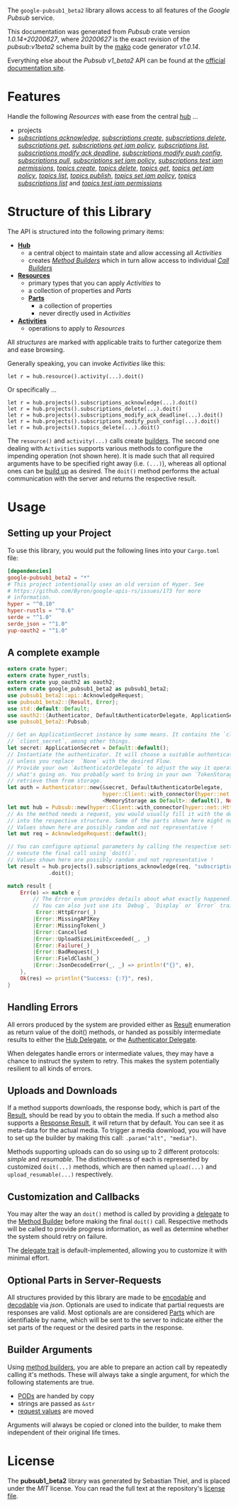 <!---
DO NOT EDIT !
This file was generated automatically from 'src/mako/api/README.md.mako'
DO NOT EDIT !
-->
The `google-pubsub1_beta2` library allows access to all features of the *Google Pubsub* service.

This documentation was generated from *Pubsub* crate version *1.0.14+20200627*, where *20200627* is the exact revision of the *pubsub:v1beta2* schema built by the [mako](http://www.makotemplates.org/) code generator *v1.0.14*.

Everything else about the *Pubsub* *v1_beta2* API can be found at the
[official documentation site](https://cloud.google.com/pubsub/docs).
# Features

Handle the following *Resources* with ease from the central [hub](https://docs.rs/google-pubsub1_beta2/1.0.14+20200627/google_pubsub1_beta2/Pubsub) ... 

* projects
 * [*subscriptions acknowledge*](https://docs.rs/google-pubsub1_beta2/1.0.14+20200627/google_pubsub1_beta2/api::ProjectSubscriptionAcknowledgeCall), [*subscriptions create*](https://docs.rs/google-pubsub1_beta2/1.0.14+20200627/google_pubsub1_beta2/api::ProjectSubscriptionCreateCall), [*subscriptions delete*](https://docs.rs/google-pubsub1_beta2/1.0.14+20200627/google_pubsub1_beta2/api::ProjectSubscriptionDeleteCall), [*subscriptions get*](https://docs.rs/google-pubsub1_beta2/1.0.14+20200627/google_pubsub1_beta2/api::ProjectSubscriptionGetCall), [*subscriptions get iam policy*](https://docs.rs/google-pubsub1_beta2/1.0.14+20200627/google_pubsub1_beta2/api::ProjectSubscriptionGetIamPolicyCall), [*subscriptions list*](https://docs.rs/google-pubsub1_beta2/1.0.14+20200627/google_pubsub1_beta2/api::ProjectSubscriptionListCall), [*subscriptions modify ack deadline*](https://docs.rs/google-pubsub1_beta2/1.0.14+20200627/google_pubsub1_beta2/api::ProjectSubscriptionModifyAckDeadlineCall), [*subscriptions modify push config*](https://docs.rs/google-pubsub1_beta2/1.0.14+20200627/google_pubsub1_beta2/api::ProjectSubscriptionModifyPushConfigCall), [*subscriptions pull*](https://docs.rs/google-pubsub1_beta2/1.0.14+20200627/google_pubsub1_beta2/api::ProjectSubscriptionPullCall), [*subscriptions set iam policy*](https://docs.rs/google-pubsub1_beta2/1.0.14+20200627/google_pubsub1_beta2/api::ProjectSubscriptionSetIamPolicyCall), [*subscriptions test iam permissions*](https://docs.rs/google-pubsub1_beta2/1.0.14+20200627/google_pubsub1_beta2/api::ProjectSubscriptionTestIamPermissionCall), [*topics create*](https://docs.rs/google-pubsub1_beta2/1.0.14+20200627/google_pubsub1_beta2/api::ProjectTopicCreateCall), [*topics delete*](https://docs.rs/google-pubsub1_beta2/1.0.14+20200627/google_pubsub1_beta2/api::ProjectTopicDeleteCall), [*topics get*](https://docs.rs/google-pubsub1_beta2/1.0.14+20200627/google_pubsub1_beta2/api::ProjectTopicGetCall), [*topics get iam policy*](https://docs.rs/google-pubsub1_beta2/1.0.14+20200627/google_pubsub1_beta2/api::ProjectTopicGetIamPolicyCall), [*topics list*](https://docs.rs/google-pubsub1_beta2/1.0.14+20200627/google_pubsub1_beta2/api::ProjectTopicListCall), [*topics publish*](https://docs.rs/google-pubsub1_beta2/1.0.14+20200627/google_pubsub1_beta2/api::ProjectTopicPublishCall), [*topics set iam policy*](https://docs.rs/google-pubsub1_beta2/1.0.14+20200627/google_pubsub1_beta2/api::ProjectTopicSetIamPolicyCall), [*topics subscriptions list*](https://docs.rs/google-pubsub1_beta2/1.0.14+20200627/google_pubsub1_beta2/api::ProjectTopicSubscriptionListCall) and [*topics test iam permissions*](https://docs.rs/google-pubsub1_beta2/1.0.14+20200627/google_pubsub1_beta2/api::ProjectTopicTestIamPermissionCall)




# Structure of this Library

The API is structured into the following primary items:

* **[Hub](https://docs.rs/google-pubsub1_beta2/1.0.14+20200627/google_pubsub1_beta2/Pubsub)**
    * a central object to maintain state and allow accessing all *Activities*
    * creates [*Method Builders*](https://docs.rs/google-pubsub1_beta2/1.0.14+20200627/google_pubsub1_beta2/client::MethodsBuilder) which in turn
      allow access to individual [*Call Builders*](https://docs.rs/google-pubsub1_beta2/1.0.14+20200627/google_pubsub1_beta2/client::CallBuilder)
* **[Resources](https://docs.rs/google-pubsub1_beta2/1.0.14+20200627/google_pubsub1_beta2/client::Resource)**
    * primary types that you can apply *Activities* to
    * a collection of properties and *Parts*
    * **[Parts](https://docs.rs/google-pubsub1_beta2/1.0.14+20200627/google_pubsub1_beta2/client::Part)**
        * a collection of properties
        * never directly used in *Activities*
* **[Activities](https://docs.rs/google-pubsub1_beta2/1.0.14+20200627/google_pubsub1_beta2/client::CallBuilder)**
    * operations to apply to *Resources*

All *structures* are marked with applicable traits to further categorize them and ease browsing.

Generally speaking, you can invoke *Activities* like this:

```Rust,ignore
let r = hub.resource().activity(...).doit()
```

Or specifically ...

```ignore
let r = hub.projects().subscriptions_acknowledge(...).doit()
let r = hub.projects().subscriptions_delete(...).doit()
let r = hub.projects().subscriptions_modify_ack_deadline(...).doit()
let r = hub.projects().subscriptions_modify_push_config(...).doit()
let r = hub.projects().topics_delete(...).doit()
```

The `resource()` and `activity(...)` calls create [builders][builder-pattern]. The second one dealing with `Activities` 
supports various methods to configure the impending operation (not shown here). It is made such that all required arguments have to be 
specified right away (i.e. `(...)`), whereas all optional ones can be [build up][builder-pattern] as desired.
The `doit()` method performs the actual communication with the server and returns the respective result.

# Usage

## Setting up your Project

To use this library, you would put the following lines into your `Cargo.toml` file:

```toml
[dependencies]
google-pubsub1_beta2 = "*"
# This project intentionally uses an old version of Hyper. See
# https://github.com/Byron/google-apis-rs/issues/173 for more
# information.
hyper = "^0.10"
hyper-rustls = "^0.6"
serde = "^1.0"
serde_json = "^1.0"
yup-oauth2 = "^1.0"
```

## A complete example

```Rust
extern crate hyper;
extern crate hyper_rustls;
extern crate yup_oauth2 as oauth2;
extern crate google_pubsub1_beta2 as pubsub1_beta2;
use pubsub1_beta2::api::AcknowledgeRequest;
use pubsub1_beta2::{Result, Error};
use std::default::Default;
use oauth2::{Authenticator, DefaultAuthenticatorDelegate, ApplicationSecret, MemoryStorage};
use pubsub1_beta2::Pubsub;

// Get an ApplicationSecret instance by some means. It contains the `client_id` and 
// `client_secret`, among other things.
let secret: ApplicationSecret = Default::default();
// Instantiate the authenticator. It will choose a suitable authentication flow for you, 
// unless you replace  `None` with the desired Flow.
// Provide your own `AuthenticatorDelegate` to adjust the way it operates and get feedback about 
// what's going on. You probably want to bring in your own `TokenStorage` to persist tokens and
// retrieve them from storage.
let auth = Authenticator::new(&secret, DefaultAuthenticatorDelegate,
                              hyper::Client::with_connector(hyper::net::HttpsConnector::new(hyper_rustls::TlsClient::new())),
                              <MemoryStorage as Default>::default(), None);
let mut hub = Pubsub::new(hyper::Client::with_connector(hyper::net::HttpsConnector::new(hyper_rustls::TlsClient::new())), auth);
// As the method needs a request, you would usually fill it with the desired information
// into the respective structure. Some of the parts shown here might not be applicable !
// Values shown here are possibly random and not representative !
let mut req = AcknowledgeRequest::default();

// You can configure optional parameters by calling the respective setters at will, and
// execute the final call using `doit()`.
// Values shown here are possibly random and not representative !
let result = hub.projects().subscriptions_acknowledge(req, "subscription")
             .doit();

match result {
    Err(e) => match e {
        // The Error enum provides details about what exactly happened.
        // You can also just use its `Debug`, `Display` or `Error` traits
         Error::HttpError(_)
        |Error::MissingAPIKey
        |Error::MissingToken(_)
        |Error::Cancelled
        |Error::UploadSizeLimitExceeded(_, _)
        |Error::Failure(_)
        |Error::BadRequest(_)
        |Error::FieldClash(_)
        |Error::JsonDecodeError(_, _) => println!("{}", e),
    },
    Ok(res) => println!("Success: {:?}", res),
}

```
## Handling Errors

All errors produced by the system are provided either as [Result](https://docs.rs/google-pubsub1_beta2/1.0.14+20200627/google_pubsub1_beta2/client::Result) enumeration as return value of
the doit() methods, or handed as possibly intermediate results to either the 
[Hub Delegate](https://docs.rs/google-pubsub1_beta2/1.0.14+20200627/google_pubsub1_beta2/client::Delegate), or the [Authenticator Delegate](https://docs.rs/yup-oauth2/*/yup_oauth2/trait.AuthenticatorDelegate.html).

When delegates handle errors or intermediate values, they may have a chance to instruct the system to retry. This 
makes the system potentially resilient to all kinds of errors.

## Uploads and Downloads
If a method supports downloads, the response body, which is part of the [Result](https://docs.rs/google-pubsub1_beta2/1.0.14+20200627/google_pubsub1_beta2/client::Result), should be
read by you to obtain the media.
If such a method also supports a [Response Result](https://docs.rs/google-pubsub1_beta2/1.0.14+20200627/google_pubsub1_beta2/client::ResponseResult), it will return that by default.
You can see it as meta-data for the actual media. To trigger a media download, you will have to set up the builder by making
this call: `.param("alt", "media")`.

Methods supporting uploads can do so using up to 2 different protocols: 
*simple* and *resumable*. The distinctiveness of each is represented by customized 
`doit(...)` methods, which are then named `upload(...)` and `upload_resumable(...)` respectively.

## Customization and Callbacks

You may alter the way an `doit()` method is called by providing a [delegate](https://docs.rs/google-pubsub1_beta2/1.0.14+20200627/google_pubsub1_beta2/client::Delegate) to the 
[Method Builder](https://docs.rs/google-pubsub1_beta2/1.0.14+20200627/google_pubsub1_beta2/client::CallBuilder) before making the final `doit()` call. 
Respective methods will be called to provide progress information, as well as determine whether the system should 
retry on failure.

The [delegate trait](https://docs.rs/google-pubsub1_beta2/1.0.14+20200627/google_pubsub1_beta2/client::Delegate) is default-implemented, allowing you to customize it with minimal effort.

## Optional Parts in Server-Requests

All structures provided by this library are made to be [encodable](https://docs.rs/google-pubsub1_beta2/1.0.14+20200627/google_pubsub1_beta2/client::RequestValue) and 
[decodable](https://docs.rs/google-pubsub1_beta2/1.0.14+20200627/google_pubsub1_beta2/client::ResponseResult) via *json*. Optionals are used to indicate that partial requests are responses 
are valid.
Most optionals are are considered [Parts](https://docs.rs/google-pubsub1_beta2/1.0.14+20200627/google_pubsub1_beta2/client::Part) which are identifiable by name, which will be sent to 
the server to indicate either the set parts of the request or the desired parts in the response.

## Builder Arguments

Using [method builders](https://docs.rs/google-pubsub1_beta2/1.0.14+20200627/google_pubsub1_beta2/client::CallBuilder), you are able to prepare an action call by repeatedly calling it's methods.
These will always take a single argument, for which the following statements are true.

* [PODs][wiki-pod] are handed by copy
* strings are passed as `&str`
* [request values](https://docs.rs/google-pubsub1_beta2/1.0.14+20200627/google_pubsub1_beta2/client::RequestValue) are moved

Arguments will always be copied or cloned into the builder, to make them independent of their original life times.

[wiki-pod]: http://en.wikipedia.org/wiki/Plain_old_data_structure
[builder-pattern]: http://en.wikipedia.org/wiki/Builder_pattern
[google-go-api]: https://github.com/google/google-api-go-client

# License
The **pubsub1_beta2** library was generated by Sebastian Thiel, and is placed 
under the *MIT* license.
You can read the full text at the repository's [license file][repo-license].

[repo-license]: https://github.com/Byron/google-apis-rsblob/master/LICENSE.md
